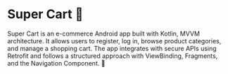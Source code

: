 # Super Cart 🛒  
Super Cart is an e-commerce Android app built with Kotlin, MVVM architecture. It allows users to register, log in, browse product categories, and manage a shopping cart. 
The app integrates with secure APIs using Retrofit and follows a structured approach with ViewBinding, Fragments, and the Navigation Component. 🚀
